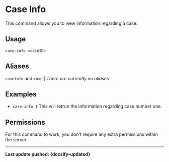 # Case Info
This command allows you to view information regarding a case. 

## Usage
`case-info <caseID>`

## Aliases
`caseinfo` and `case` | *There are currently no aliases*

## Examples
- `case-info 1` This will retrun the information regarding case number one.

## Permissions
For this command to work, you don't require any extra permissions within the server.

----

**Last update pushed: {docsify-updated}**
